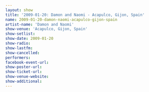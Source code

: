 ```yaml
---
layout: show
title: '2009-01-20: Damon and Naomi - Acapulco, Gijon, Spain'
name: 2009-01-20-damon-naomi-acapulco-gijon-spain
artist-name: 'Damon and Naomi'
show-venue: 'Acapulco, Gijon, Spain'
show-setlist: 
show-date: 2009-01-20
show-radio: 
show-lastfm: 
show-cancelled: 
performers: 
facebook-event-url: 
show-poster-url: 
show-ticket-url: 
show-venue-website: 
show-additional: 
---
```


